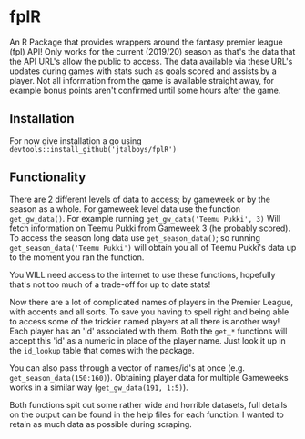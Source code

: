 # fplR
An R Package that provides wrappers around the fantasy premier league (fpl) API! Only works for the current (2019/20) season as that's the data that the API URL's allow the public to access. The data available via these URL's updates during games with stats such as goals scored and assists by a player. Not all information from the game is available straight away, for example bonus points aren't confirmed until some hours after the game.

## Installation
For now give installation a go using `devtools::install_github('jtalboys/fplR')`

## Functionality
There are 2 different levels of data to access; by gameweek or by the season as a whole. For gameweek level data use the function `get_gw_data()`. For example running `get_gw_data('Teemu Pukki', 3)` Will fetch information on Teemu Pukki from Gameweek 3 (he probably scored). To access the season long data use `get_season_data()`; so running `get_season_data('Teemu Pukki')` will obtain you all of Teemu Pukki's data up to the moment you ran the function.

You WILL need access to the internet to use these functions, hopefully that's not too much of a trade-off for up to date stats!

Now there are a lot of complicated names of players in the Premier League, with accents and all sorts. To save you having to spell right and being able to access some of the trickier named players at all there is another way! Each player has an 'id' associated with them. Both the `get_*` functions will accept this 'id' as a numeric in place of the player name. Just look it up in the `id_lookup` table that comes with the package.

You can also pass through a vector of names/id's at once (e.g. `get_season_data(150:160)`). Obtaining player data for multiple Gameweeks works in a similar way (`get_gw_data(191, 1:5)`). 

Both functions spit out some rather wide and horrible datasets, full details on the output can be found in the help files for each function. I wanted to retain as much data as possible during scraping.
